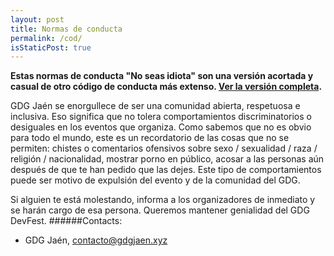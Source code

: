 ```yaml
---
layout: post
title: Normas de conducta
permalink: /cod/
isStaticPost: true
---
```


__Estas normas de conducta "No seas idiota" son una versión acortada y casual de otro código de conducta más extenso. [Ver la versión completa](http://meta.wikimedia.org/wiki/Don%27t_be_a_dick).__


GDG Jaén se enorgullece de ser una comunidad abierta, respetuosa e inclusiva. Eso significa que no tolera comportamientos discriminatorios o desiguales en los eventos que organiza. Como sabemos que no es obvio para todo el mundo, este es un recordatorio de las cosas que no se permiten: chistes o comentarios ofensivos sobre sexo / sexualidad / raza / religión / nacionalidad, mostrar porno en público, acosar a las personas aún después de que te han pedido que las dejes. Este tipo de comportamientos puede ser motivo de expulsión del evento y de la comunidad del GDG.

Si alguien te está molestando, informa a los organizadores de inmediato y se harán cargo de esa persona. Queremos mantener genialidad del GDG DevFest.
######Contacts:

- GDG Jaén, [contacto@gdgjaen.xyz](mailto:contacto@gdgjaen.xyz)

<img class="img-responsive feature-image" src="{{ site.baseurl }}/img/posts/cod.jpg" style="display:none">